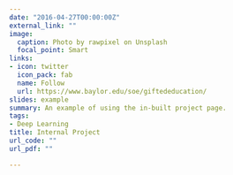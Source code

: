 ```yaml
---
date: "2016-04-27T00:00:00Z"
external_link: ""
image:
  caption: Photo by rawpixel on Unsplash
  focal_point: Smart
links:
- icon: twitter
  icon_pack: fab
  name: Follow
  url: https://www.baylor.edu/soe/giftededucation/
slides: example
summary: An example of using the in-built project page.
tags:
- Deep Learning
title: Internal Project
url_code: ""
url_pdf: ""

---
```




